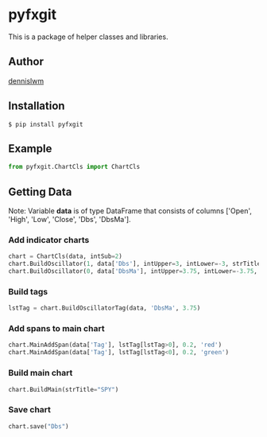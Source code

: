 # pyfxgit

This is a package of helper classes and libraries.

## Author

[dennislwm](https://github.com/dennislwm/pyfxgit)

## Installation

```
$ pip install pyfxgit
```

## Example

```python
from pyfxgit.ChartCls import ChartCls
```

## Getting Data

Note: Variable **data** is of type DataFrame that consists of columns ['Open', 'High', 'Low', 'Close', 'Dbs', 'DbsMa'].

### Add indicator charts

```python
chart = ChartCls(data, intSub=2)
chart.BuildOscillator(1, data['Dbs'], intUpper=3, intLower=-3, strTitle="Dbs")
chart.BuildOscillator(0, data['DbsMa'], intUpper=3.75, intLower=-3.75, strTitle="DbsMa")
```

### Build tags  

```python
lstTag = chart.BuildOscillatorTag(data, 'DbsMa', 3.75)
```

### Add spans to main chart

```python
chart.MainAddSpan(data['Tag'], lstTag[lstTag>0], 0.2, 'red')
chart.MainAddSpan(data['Tag'], lstTag[lstTag<0], 0.2, 'green')
```

### Build main chart

```python
chart.BuildMain(strTitle="SPY")
```

### Save chart

```python
chart.save("Dbs")
```
